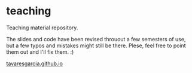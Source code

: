 # teaching

Teaching material repository. 

The slides and code have been revised throuout a few semesters of use, but a few typos and mistakes might still be there. Plese, feel free to point them out and I'll fix them. :)

[tavaresgarcia.github.io](https://tavaresgarcia.github.io/)
